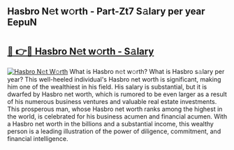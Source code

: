 ## Hasbro N𝚎t w𝚘rth - Part-Zt7 S𝚊lary per year EepuN

# <h2><a href="http://gc04ycb.nevu.top/?p=Hasbro">🔗 👉🔴 Hasbro N𝚎t w𝚘rth - S𝚊lary</a></h2>

[![Hasbro N𝚎t W𝚘rth](https://i.imgur.com/Oavwk0R.jpeg)](http://gc04ycb.nevu.top/?p=Hasbro)
What is Hasbro n𝚎t w𝚘rth? What is Hasbro s𝚊lary per year?
This well-heeled individual's Hasbro net worth is significant, making him one of the wealthiest in his field. His salary is substantial, but it is dwarfed by Hasbro net worth, which is rumored to be even larger as a result of his numerous business ventures and valuable real estate investments. This prosperous man, whose Hasbro net worth ranks among the highest in the world, is celebrated for his business acumen and financial acumen. With a Hasbro net worth in the billions and a substantial income, this wealthy person is a leading illustration of the power of diligence, commitment, and financial intelligence.
